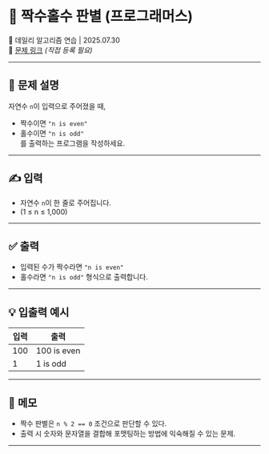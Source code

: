 # 📘 짝수홀수 판별 (프로그래머스)

📅 데일리 알고리즘 연습 | 2025.07.30  
🔗 [문제 링크](https://school.programmers.co.kr) *(직접 등록 필요)*

---

## 📌 문제 설명

자연수 `n`이 입력으로 주어졌을 때,  
- 짝수이면 `"n is even"`  
- 홀수이면 `"n is odd"`  
를 출력하는 프로그램을 작성하세요.

---

## ✍️ 입력

- 자연수 `n`이 한 줄로 주어집니다.  
- (1 ≤ n ≤ 1,000)

---

## ✅ 출력

- 입력된 수가 짝수라면 `"n is even"`  
- 홀수라면 `"n is odd"` 형식으로 출력합니다.

---

## 💡 입출력 예시

| 입력 | 출력         |
|------|--------------|
| 100  | 100 is even  |
| 1    | 1 is odd     |

---

## 📝 메모

- 짝수 판별은 `n % 2 == 0` 조건으로 판단할 수 있다.
- 출력 시 숫자와 문자열을 결합해 포맷팅하는 방법에 익숙해질 수 있는 문제.

---